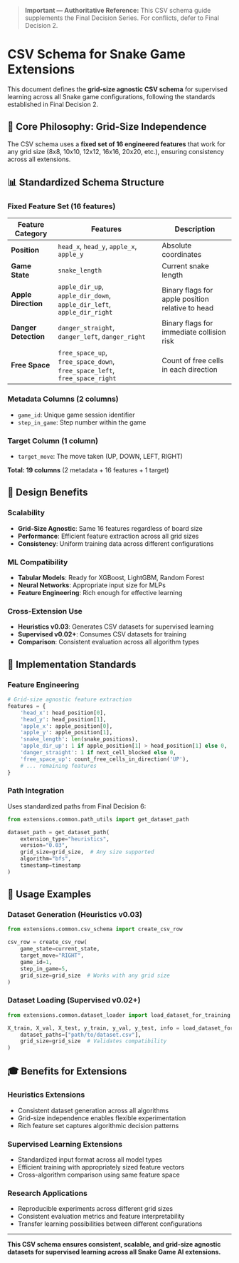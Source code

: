 > **Important — Authoritative Reference:** This CSV schema guide supplements the Final Decision Series. For conflicts, defer to Final Decision 2.

# CSV Schema for Snake Game Extensions

This document defines the **grid-size agnostic CSV schema** for supervised learning across all Snake game configurations, following the standards established in Final Decision 2.

## 🎯 **Core Philosophy: Grid-Size Independence**

The CSV schema uses a **fixed set of 16 engineered features** that work for any grid size (8x8, 10x10, 12x12, 16x16, 20x20, etc.), ensuring consistency across all extensions.

## 📊 **Standardized Schema Structure**

### **Fixed Feature Set (16 features)**

| Feature Category | Features | Description |
|------------------|----------|-------------|
| **Position** | `head_x`, `head_y`, `apple_x`, `apple_y` | Absolute coordinates |
| **Game State** | `snake_length` | Current snake length |
| **Apple Direction** | `apple_dir_up`, `apple_dir_down`, `apple_dir_left`, `apple_dir_right` | Binary flags for apple position relative to head |
| **Danger Detection** | `danger_straight`, `danger_left`, `danger_right` | Binary flags for immediate collision risk |
| **Free Space** | `free_space_up`, `free_space_down`, `free_space_left`, `free_space_right` | Count of free cells in each direction |

### **Metadata Columns (2 columns)**
- `game_id`: Unique game session identifier
- `step_in_game`: Step number within the game

### **Target Column (1 column)**
- `target_move`: The move taken (UP, DOWN, LEFT, RIGHT)

**Total: 19 columns** (2 metadata + 16 features + 1 target)

## 🧠 **Design Benefits**

### **Scalability**
- **Grid-Size Agnostic**: Same 16 features regardless of board size
- **Performance**: Efficient feature extraction across all grid sizes
- **Consistency**: Uniform training data across different configurations

### **ML Compatibility**
- **Tabular Models**: Ready for XGBoost, LightGBM, Random Forest
- **Neural Networks**: Appropriate input size for MLPs
- **Feature Engineering**: Rich enough for effective learning

### **Cross-Extension Use**
- **Heuristics v0.03**: Generates CSV datasets for supervised learning
- **Supervised v0.02+**: Consumes CSV datasets for training
- **Comparison**: Consistent evaluation across all algorithm types

## 📁 **Implementation Standards**

### **Feature Engineering**
```python
# Grid-size agnostic feature extraction
features = {
    'head_x': head_position[0],
    'head_y': head_position[1], 
    'apple_x': apple_position[0],
    'apple_y': apple_position[1],
    'snake_length': len(snake_positions),
    'apple_dir_up': 1 if apple_position[1] > head_position[1] else 0,
    'danger_straight': 1 if next_cell_blocked else 0,
    'free_space_up': count_free_cells_in_direction('UP'),
    # ... remaining features
}
```

### **Path Integration**
Uses standardized paths from Final Decision 6:
```python
from extensions.common.path_utils import get_dataset_path

dataset_path = get_dataset_path(
    extension_type="heuristics", 
    version="0.03",
    grid_size=grid_size,  # Any size supported
    algorithm="bfs",
    timestamp=timestamp
)
```

## 🔧 **Usage Examples**

### **Dataset Generation (Heuristics v0.03)**
```python
from extensions.common.csv_schema import create_csv_row

csv_row = create_csv_row(
    game_state=current_state,
    target_move="RIGHT", 
    game_id=1,
    step_in_game=5,
    grid_size=grid_size  # Works with any grid size
)
```

### **Dataset Loading (Supervised v0.02+)**
```python
from extensions.common.dataset_loader import load_dataset_for_training

X_train, X_val, X_test, y_train, y_val, y_test, info = load_dataset_for_training(
    dataset_paths=["path/to/dataset.csv"],
    grid_size=grid_size  # Validates compatibility
)
```

## 🎓 **Benefits for Extensions**

### **Heuristics Extensions**
- Consistent dataset generation across all algorithms
- Grid-size independence enables flexible experimentation
- Rich feature set captures algorithmic decision patterns

### **Supervised Learning Extensions**
- Standardized input format across all model types
- Efficient training with appropriately sized feature vectors
- Cross-algorithm comparison using same feature space

### **Research Applications**
- Reproducible experiments across different grid sizes
- Consistent evaluation metrics and feature interpretability
- Transfer learning possibilities between different configurations

---

**This CSV schema ensures consistent, scalable, and grid-size agnostic datasets for supervised learning across all Snake Game AI extensions.**
